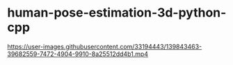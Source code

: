 # human-pose-estimation-3d-python-cpp


https://user-images.githubusercontent.com/33194443/139843463-39682559-7472-4904-9910-8a25512dd4b1.mp4


